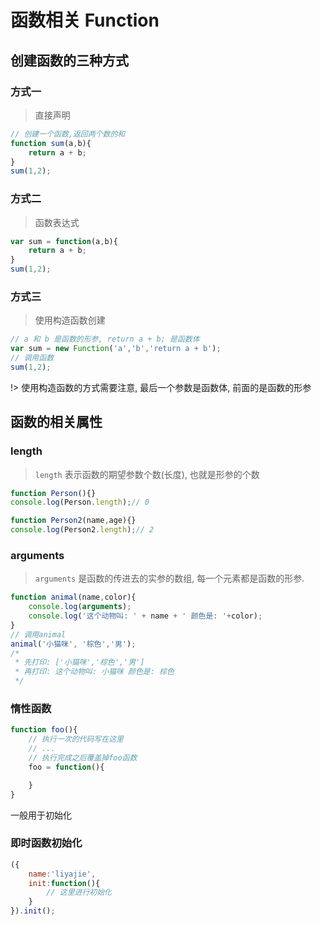 # 函数相关 Function

## 创建函数的三种方式

### 方式一

> 直接声明

```js
// 创建一个函数,返回两个数的和
function sum(a,b){
    return a + b;
}
sum(1,2);
```

### 方式二

> 函数表达式

```js
var sum = function(a,b){
    return a + b;
}
sum(1,2);
```

### 方式三

> 使用构造函数创建

```js
// a 和 b 是函数的形参, return a + b; 是函数体
var sum = new Function('a','b','return a + b');
// 调用函数
sum(1,2);
```
!> 使用构造函数的方式需要注意, 最后一个参数是函数体, 前面的是函数的形参

## 函数的相关属性

### length

> `length` 表示函数的期望参数个数(长度), 也就是形参的个数

```js
function Person(){}
console.log(Person.length);// 0

function Person2(name,age){}
console.log(Person2.length);// 2
```

### arguments

> `arguments` 是函数的传进去的实参的数组, 每一个元素都是函数的形参.

```js
function animal(name,color){
    console.log(arguments);
    console.log('这个动物叫: ' + name + ' 颜色是: '+color);
}
// 调用animal
animal('小猫咪', '棕色','男');
/*
 * 先打印: ['小猫咪','棕色','男']
 * 再打印: 这个动物叫: 小猫咪 颜色是: 棕色
 */
```

### 惰性函数

```js
function foo(){
    // 执行一次的代码写在这里
    // ...
    // 执行完成之后覆盖掉foo函数
    foo = function(){

    }
}
```
一般用于初始化

### 即时函数初始化

```js
({
    name:'liyajie',
    init:function(){
        // 这里进行初始化
    }
}).init();
```
